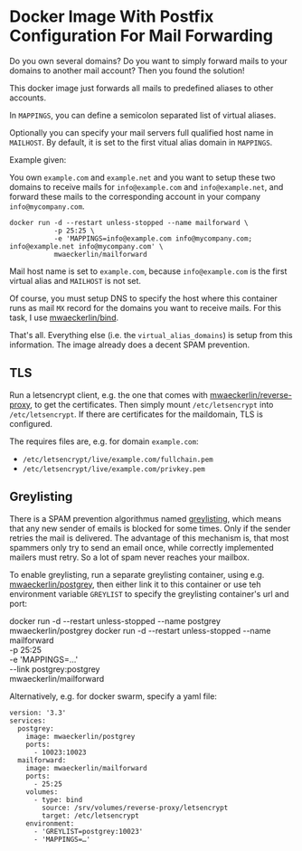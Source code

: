 Docker Image With Postfix Configuration For Mail Forwarding
===========================================================

Do you own several domains? Do you want to simply forward mails to
your domains to another mail account? Then you found the solution!

This docker image just forwards all mails to predefined aliases to
other accounts.

In `MAPPINGS`, you can define a semicolon separated list of virtual aliases.

Optionally you can specify your mail servers full qualified host name
in `MAILHOST`. By default, it is set to the first vitual alias domain
in `MAPPINGS`.

Example given:

You own `example.com` and `example.net` and you want to setup these
two domains to receive mails for `info@example.com` and
`info@example.net`, and forward these mails to the corresponding
account in your company `info@mycompany.com`.

    docker run -d --restart unless-stopped --name mailforward \
               -p 25:25 \
               -e 'MAPPINGS=info@example.com info@mycompany.com; info@example.net info@mycompany.com' \
               mwaeckerlin/mailforward
              
Mail host name is set to `example.com`, because `info@example.com` is
the first virtual alias and `MAILHOST` is not set.

Of course, you must setup DNS to specify the host where this container
runs as mail `MX` record for the domains you want to receive
mails. For this task, I use
[mwaeckerlin/bind](https://hub.docker.com/r/mwaeckerlin/bind).

That's all. Everything else (i.e. the `virtual_alias_domains`) is
setup from this information. The image already does a decent SPAM
prevention.


TLS
---

Run a letsencrypt client, e.g. the one that comes with
[mwaeckerlin/reverse-proxy](https://hub.docker.com/r/mwaeckerlin/reverse-proxy),
to get the certificates. Then simply mount `/etc/letsencrypt` into
`/etc/letsencrypt`. If there are certificates for the maildomain, TLS
is configured.

The requires files are, e.g. for domain `example.com`:
 - `/etc/letsencrypt/live/example.com/fullchain.pem`
 - `/etc/letsencrypt/live/example.com/privkey.pem`


Greylisting
-----------

There is a SPAM prevention algorithmus named
[greylisting](https://wikipedia.org/wiki/Greylisting), which means
that any new sender of emails is blocked for some times. Only if the
sender retries the mail is delivered. The advantage of this mechanism
is, that most spammers only try to send an email once, while correctly
implemented mailers must retry. So a lot of spam never reaches your
mailbox.

To enable greylisting, run a separate greylisting container, using
e.g. [mwaeckerlin/postgrey](https://hub.docker.com/r/mwaeckerlin/postgrey/),
then either link it to this container or use teh environment variable
`GREYLIST` to specify the greylisting container's url and port:

   docker run -d --restart unless-stopped --name postgrey \
              mwaeckerlin/postgrey
   docker run -d --restart unless-stopped --name mailforward \
              -p 25:25 \
              -e 'MAPPINGS=…' \
              --link postgrey:postgrey \
              mwaeckerlin/mailforward

Alternatively, e.g. for docker swarm, specify a yaml file:

```
version: '3.3'
services:
  postgrey:
    image: mwaeckerlin/postgrey
    ports:
      - 10023:10023
  mailforward:
    image: mwaeckerlin/mailforward
    ports:
      - 25:25
    volumes:
      - type: bind
        source: /srv/volumes/reverse-proxy/letsencrypt
        target: /etc/letsencrypt
    environment:
      - 'GREYLIST=postgrey:10023'
      - 'MAPPINGS=…'
```
